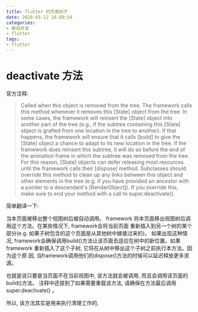 ```yaml
---
title: flutter 的页面钩子
date: 2020-03-12 16:09:54
categories:
- 移动开发
- flutter
tags:
- flutter
---
```


# deactivate 方法

官方注释:

> Called when this object is removed from the tree.
The framework calls this method whenever it removes this [State] object
from the tree. In some cases, the framework will reinsert the [State]
object into another part of the tree (e.g., if the subtree containing this
[State] object is grafted from one location in the tree to another). If
that happens, the framework will ensure that it calls [build] to give the
[State] object a chance to adapt to its new location in the tree. If
the framework does reinsert this subtree, it will do so before the end of
the animation frame in which the subtree was removed from the tree. For
this reason, [State] objects can defer releasing most resources until the
framework calls their [dispose] method.
Subclasses should override this method to clean up any links between
this object and other elements in the tree (e.g. if you have provided an
ancestor with a pointer to a descendant's [RenderObject]).
If you override this, make sure to end your method with a call to
super.deactivate().

简单翻译一下:

当本页面被移出整个视图树后被自动调用。
framework 将本页面移出视图树后调用这个方法。在某些情况下, framework会将当前页面
重新插入到另一个树的某个部分(e.g. 如果子树包含的这个页面是从其他树中嫁接过来的)。
如果出现这种情况, framework会确保调用build()方法让该页面去适应在树中的新位置。如果
framework 重新插入了这个子树, 它将在从树中移出这个子树之前执行本方法。因为这个原
因, 当framework调用他们的dispose()方法的时候可以延迟释放更多资源。

也就是说只要是当页面不在当前视图中, 该方法就会被调用, 而且会调用该页面的build()方法。
注释中还提到了如果需要重载该方法, 请确保在方法最后调用 super.deactivate() 。

所以, 该方法其实是用来执行清理工作的, 
